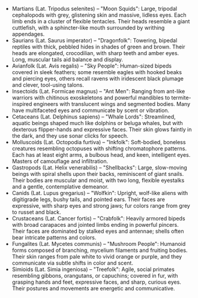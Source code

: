 - Martians (Lat. Tripodus selenites) – "Moon Squids": Large, tripodal cephalopods with grey, glistening skin and massive, lidless eyes. Each limb ends in a cluster of flexible tentacles. Their heads resemble a giant cuttlefish, with a sphincter-like mouth surrounded by writhing appendages.
- Saurians (Lat. Saurus imperator) – "Dragonfolk": Towering, bipedal reptiles with thick, pebbled hides in shades of green and brown. Their heads are elongated, crocodilian, with sharp teeth and amber eyes. Long, muscular tails aid balance and display.
- Avianfolk (Lat. Avis regalis) – "Sky People": Human-sized bipeds covered in sleek feathers; some resemble eagles with hooked beaks and piercing eyes, others recall ravens with iridescent black plumage and clever, tool-using talons.
- Insectoids (Lat. Formicae magnus) – "Ant Men": Ranging from ant-like warriors with chitinous exoskeletons and powerful mandibles to termite-inspired engineers with translucent wings and segmented bodies. Many have multifaceted eyes and communicate by scent or vibration.
- Cetaceans (Lat. Delphinus sapiens) – "Whale Lords": Streamlined, aquatic beings shaped much like dolphins or beluga whales, but with dexterous flipper-hands and expressive faces. Their skin glows faintly in the dark, and they use sonar clicks for speech.
- Molluscoids (Lat. Octopodia furtiva) – "Inkfolk": Soft-bodied, boneless creatures resembling octopuses with shifting chromatophore patterns. Each has at least eight arms, a bulbous head, and keen, intelligent eyes. Masters of camouflage and infiltration.
- Gastropods (Lat. Helix venerabilis) – "Shellbacks": Large, slow-moving beings with spiral shells upon their backs, reminiscent of giant snails. Their bodies are muscular and moist, with two long, flexible eyestalks and a gentle, contemplative demeanor.
- Canids (Lat. Lupus gregarius) – "Wolfkin": Upright, wolf-like aliens with digitigrade legs, bushy tails, and pointed ears. Their faces are expressive, with sharp eyes and strong jaws; fur colors range from grey to russet and black.
- Crustaceans (Lat. Cancer fortis) – "Crabfolk": Heavily armored bipeds with broad carapaces and jointed limbs ending in powerful pincers. Their faces are dominated by stalked eyes and antennae; shells often bear intricate patterns and colors.
- Fungalites (Lat. Mycetes communis) – "Mushroom People": Humanoid forms composed of branching, mycelium filaments and fruiting bodies. Their skin ranges from pale white to vivid orange or purple, and they communicate via subtle shifts in color and scent.
- Simioids (Lat. Simia ingeniosa) – "Treefolk": Agile, social primates resembling gibbons, orangutans, or capuchins; covered in fur, with grasping hands and feet, expressive faces, and sharp, curious eyes. Their postures and movements are energetic and communicative.